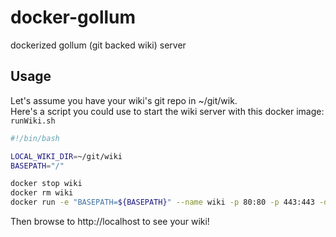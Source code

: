 # docker-gollum
dockerized gollum (git backed wiki) server

## Usage
Let's assume you have your wiki's git repo in ~/git/wik.  
Here's a script you could use to start the wiki server with this docker image: `runWiki.sh`
```bash
#!/bin/bash

LOCAL_WIKI_DIR=~/git/wiki
BASEPATH="/"

docker stop wiki
docker rm wiki
docker run -e "BASEPATH=${BASEPATH}" --name wiki -p 80:80 -p 443:443 -d -v ${LOCAL_WIKI_DIR}:/wiki l3iggs/gollum
```
Then browse to http://localhost to see your wiki!
